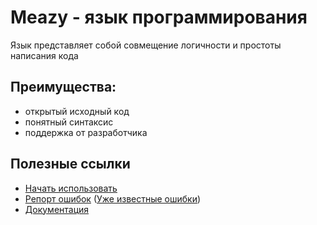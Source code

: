 # Meazy - язык программирования
Язык представляет собой совмещение логичности и простоты написания кода


## Преимущества: 
- открытый исходный код
- понятный синтаксис
- поддержка от разработчика


## Полезные ссылки
- [Начать использовать](https://itzisonn.github.io/Meazy/docs/?page=usage)
- [Репорт ошибок](https://github.com/ItzIsonn/Meazy/issues) ([Уже известные ошибки](https://itzisonn.github.io/Meazy/docs/?page=known-issues))
- [Документация](https://itzisonn.github.io/Meazy/docs/)
